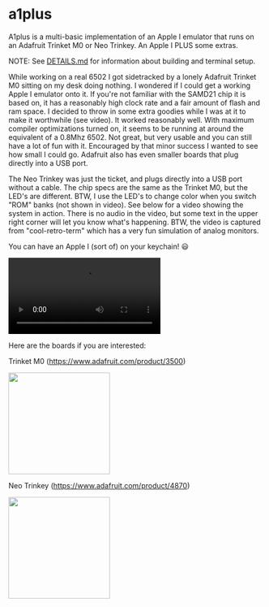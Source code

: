 # a1plus
A1plus is a multi-basic implementation of an Apple I emulator that runs  on an Adafruit Trinket M0 or Neo Trinkey. An Apple I PLUS some extras.

NOTE: See [DETAILS.md](DETAILS.md) for information about building and terminal setup.

While working on a real 6502 I got sidetracked by a lonely Adafruit Trinket M0 sitting on my desk doing nothing. I wondered if I could get a working Apple I emulator onto it. If you're not familiar with the SAMD21 chip it is based on, it has a reasonably high clock rate and a fair amount of flash and ram space. I decided to throw in some extra goodies while I was at it to make it worthwhile (see video). It worked reasonably well. With maximum compiler optimizations turned on, it seems to be running at around the equivalent of a 0.8Mhz 6502. Not great, but very usable and you can still have a lot of fun with it. Encouraged by that minor success I wanted to see how small I could go. Adafruit also has even smaller boards that plug directly into a USB port.

The Neo Trinkey was just the ticket, and plugs directly into a USB port without a cable. The chip specs are the same as the Trinket M0, but the LED's are different. BTW, I use the LED's to change color when you switch "ROM" banks (not shown in video). See below for a video showing the system in action. There is no audio in the video, but some text in the upper right corner will let you know what's happening. BTW, the video is captured from "cool-retro-term" which has a very fun simulation of analog monitors.

You can have an Apple I (sort of) on your keychain! :smiley:

![](https://user-images.githubusercontent.com/7751235/120817139-4b602580-c506-11eb-929c-2dcdd13d38c4.mp4)

Here are the boards if you are interested:

Trinket M0 (https://www.adafruit.com/product/3500)

<img src="https://cdn-shop.adafruit.com/1200x900/3500-00.jpg" width=200>

Neo Trinkey (https://www.adafruit.com/product/4870)

<img src="https://cdn-shop.adafruit.com/970x728/4870-03.jpg" width=200>
